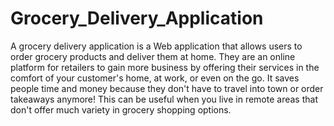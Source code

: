 # Grocery_Delivery_Application
A grocery delivery application is a Web application that allows users to order grocery products and deliver them at home. 
They are an online platform for retailers to gain more business by offering their services in the comfort of your customer's home, at work, or even on the go.
It saves people time and money because they don't have to travel into town or order takeaways anymore! This can be useful when you live in remote areas that don't offer much variety in grocery shopping options.
